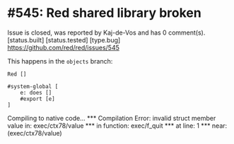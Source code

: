 
#545: Red shared library broken
================================================================================
Issue is closed, was reported by Kaj-de-Vos and has 0 comment(s).
[status.built] [status.tested] [type.bug]
<https://github.com/red/red/issues/545>

This happens in the `objects` branch:

```
Red []

#system-global [
    e: does []
    #export [e]
]
```

Compiling to native code...
**\* Compilation Error: invalid struct member value in: exec/ctx78/value 
**\* in function: exec/f_quit
**\* at line: 1 
**\* near: (exec/ctx78/value)



